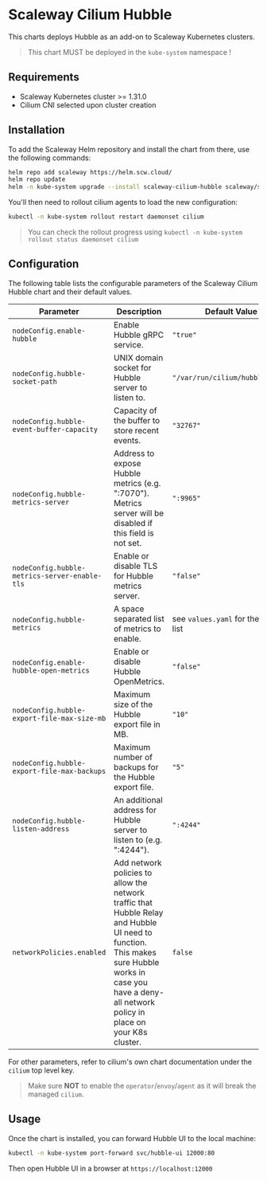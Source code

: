# Scaleway Cilium Hubble

This charts deploys Hubble as an add-on to Scaleway Kubernetes clusters.

> This chart MUST be deployed in the `kube-system` namespace !

## Requirements

* Scaleway Kubernetes cluster >= 1.31.0
* Cilium CNI selected upon cluster creation

## Installation

To add the Scaleway Helm repository and install the chart from there, use the following commands:

```sh
helm repo add scaleway https://helm.scw.cloud/
helm repo update
helm -n kube-system upgrade --install scaleway-cilium-hubble scaleway/scaleway-cilium-hubble
```

You'll then need to rollout cilium agents to load the new configuration:

```sh
kubectl -n kube-system rollout restart daemonset cilium
```

> You can check the rollout progress using `kubectl -n kube-system rollout status daemonset cilium`

## Configuration

The following table lists the configurable parameters of the Scaleway Cilium Hubble chart and their default values.

| Parameter                                     | Description                                                                                                                                                                                               | Default Value                          |
|-----------------------------------------------|-----------------------------------------------------------------------------------------------------------------------------------------------------------------------------------------------------------|----------------------------------------|
| `nodeConfig.enable-hubble`                    | Enable Hubble gRPC service.                                                                                                                                                                               | `"true"`                               |
| `nodeConfig.hubble-socket-path`               | UNIX domain socket for Hubble server to listen to.                                                                                                                                                        | `"/var/run/cilium/hubble.sock"`        |
| `nodeConfig.hubble-event-buffer-capacity`     | Capacity of the buffer to store recent events.                                                                                                                                                            | `"32767"`                              |
| `nodeConfig.hubble-metrics-server`            | Address to expose Hubble metrics (e.g. ":7070"). Metrics server will be disabled if this field is not set.                                                                                                | `":9965"`                              |
| `nodeConfig.hubble-metrics-server-enable-tls` | Enable or disable TLS for Hubble metrics server.                                                                                                                                                          | `"false"`                              |
| `nodeConfig.hubble-metrics`                   | A space separated list of metrics to enable.                                                                                                                                                              | see `values.yaml` for the default list |
| `nodeConfig.enable-hubble-open-metrics`       | Enable or disable Hubble OpenMetrics.                                                                                                                                                                     | `"false"`                              |
| `nodeConfig.hubble-export-file-max-size-mb`   | Maximum size of the Hubble export file in MB.                                                                                                                                                             | `"10"`                                 |
| `nodeConfig.hubble-export-file-max-backups`   | Maximum number of backups for the Hubble export file.                                                                                                                                                     | `"5"`                                  |
| `nodeConfig.hubble-listen-address`            | An additional address for Hubble server to listen to (e.g. ":4244").                                                                                                                                      | `":4244"`                              |
| `networkPolicies.enabled`                     | Add network policies to allow the network traffic that Hubble Relay and Hubble UI need to function. This makes sure Hubble works in case you have a deny-all network policy in place on your K8s cluster. | `false`                                |

For other parameters, refer to cilium's own chart documentation under the `cilium` top level key.

> Make sure **NOT** to enable the `operator`/`envoy`/`agent` as it will break the managed `cilium`.

## Usage

Once the chart is installed, you can forward Hubble UI to the local machine:

```sh
kubectl -n kube-system port-forward svc/hubble-ui 12000:80
```

Then open Hubble UI in a browser at `https://localhost:12000`
